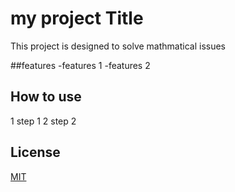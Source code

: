 # my project Title

This project is designed to solve mathmatical issues

##features
-features 1
-features 2


## How to use
1 step 1
2 step 2


## License
[MIT](LICENSE)

